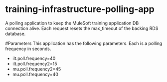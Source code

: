 # training-infrastructure-polling-app
A polling application to keep the MuleSoft training application DB connection alive. Each request resets the max_timeout of the backing RDS database. 

#Parameters
This application has the following parameters. Each is a polling frequency in seconds. 

- ilt.poll.frequency=40
- ilt.poll.frequency2=15
- mu.poll.frequency2=45
- mu.poll.frequency=40

